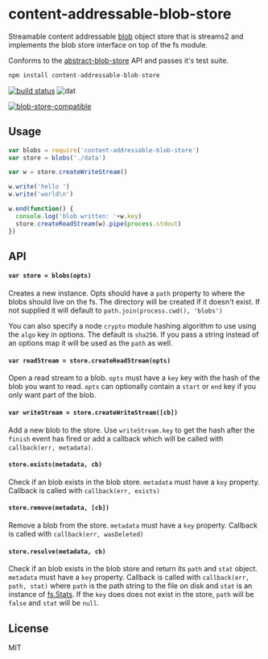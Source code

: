 # content-addressable-blob-store

Streamable content addressable [blob](http://en.wikipedia.org/wiki/Binary_large_object) object store that is streams2 and implements the blob store interface on top of the fs module.

Conforms to the [abstract-blob-store](https://github.com/maxogden/abstract-blob-store) API and passes it's test suite.

``` js
npm install content-addressable-blob-store
```

[![build status](http://img.shields.io/travis/mafintosh/content-addressable-blob-store.svg?style=flat)](http://travis-ci.org/mafintosh/content-addressable-blob-store)
![dat](http://img.shields.io/badge/Development%20sponsored%20by-dat-green.svg?style=flat)

[![blob-store-compatible](https://raw.githubusercontent.com/maxogden/abstract-blob-store/master/badge.png)](https://github.com/maxogden/abstract-blob-store)

## Usage

``` js
var blobs = require('content-addressable-blob-store')
var store = blobs('./data')

var w = store.createWriteStream()

w.write('hello ')
w.write('world\n')

w.end(function() {
  console.log('blob written: '+w.key)
  store.createReadStream(w).pipe(process.stdout)
})
```

## API

#### `var store = blobs(opts)`

Creates a new instance. Opts should have a `path` property to where the blobs should live on the fs. The directory will be created if it doesn't exist. If not supplied it will default to `path.join(process.cwd(), 'blobs')`

You can also specify a node `crypto` module hashing algorithm to use using the `algo` key in options. The default is `sha256`.
If you pass a string instead of an options map it will be used as the `path` as well.

#### `var readStream = store.createReadStream(opts)`

Open a read stream to a blob. `opts` must have a `key` key with the hash of the blob you want to read. `opts` can optionally contain a `start` or `end` key if you only want part of the blob.

#### `var writeStream = store.createWriteStream([cb])`

Add a new blob to the store. Use `writeStream.key` to get the hash after the `finish` event has fired
or add a callback which will be called with `callback(err, metadata)`.

#### `store.exists(metadata, cb)`

Check if an blob exists in the blob store. `metadata` must have a `key` property. Callback is called with `callback(err, exists)`


#### `store.remove(metadata, [cb])`

Remove a blob from the store. `metadata` must have a `key` property. Callback is called with `callback(err, wasDeleted)`

#### `store.resolve(metadata, cb)`

Check if an blob exists in the blob store and return its `path` and `stat` object. `metadata` must have a `key` property. Callback is called with `callback(err, path, stat)` where `path` is the path string to the file on disk and `stat` is an instance of [fs.Stats](https://nodejs.org/api/fs.html#fs_class_fs_stats).  If the `key` does does not exist in the store, `path` will be `false` and `stat` will be `null`.

## License

MIT

